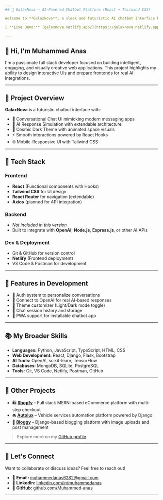 ```yaml
---
## 🤖 GalaxNova – AI-Powered Chatbot Platform (React + Tailwind CSS)

Welcome to **GalaxNova**, a sleek and futuristic AI chatbot interface built entirely with **React** and **Tailwind CSS**. Designed with a cosmic theme and animated UI, it delivers smart, simulated conversations in a clean, modern experience.

🔗 **Live Demo:** [galaxnova.netlify.app/](https://galaxnova.netlify.app/)

---
```

## 👋 Hi, I'm Muhammed Anas

I'm a passionate full stack developer focused on building intelligent, engaging, and visually creative web applications. This project highlights my ability to design interactive UIs and prepare frontends for real AI integrations.

---
## 🚀 Project Overview

**GalaxNova** is a futuristic chatbot interface with:

- 💬 Conversational Chat UI mimicking modern messaging apps  
- 🧠 AI Response Simulation with extendable architecture  
- 🌌 Cosmic Dark Theme with animated space visuals  
- ⚡ Smooth interactions powered by React Hooks  
- 🌐 Mobile-Responsive UI with Tailwind CSS  

---
## 🧱 Tech Stack

### Frontend
- **React** (Functional components with Hooks)  
- **Tailwind CSS** for UI design  
- **React Router** for navigation (extendable)  
- **Axios** (planned for API integration)  

### Backend
- *Not included in this version*  
- Built to integrate with **OpenAI**, **Node.js**, **Express.js**, or other AI APIs  

### Dev & Deployment
- Git & GitHub for version control  
- **Netlify** (Frontend deployment)  
- VS Code & Postman for development  

---
## 🧠 Features in Development

- 🔐 Auth system to personalize conversations  
- 🤖 Connect to OpenAI for real AI-based responses  
- 🎨 Theme customizer (Light/Dark mode toggle)  
- 🧞 Chat session history and storage  
- 📱 PWA support for installable chatbot app  

---
## 📚 My Broader Skills

- **Languages:** Python, JavaScript, TypeScript, HTML, CSS  
- **Web Development:** React, Django, Flask, Bootstrap  
- **AI Tools:** OpenAI, scikit-learn, TensorFlow  
- **Databases:** MongoDB, SQLite, PostgreSQL  
- **Tools:** Git, VS Code, Netlify, Postman, GitHub  

---
## 💼 Other Projects

- 🛍️ **[Shopfy](https://shopfy-ncx.netlify.app/)** – Full stack MERN-based eCommerce platform with multi-step checkout  
- 🚘 **[Autolux](https://autolux-ntbk.onrender.com/)** – Vehicle services automation platform powered by Django  
- 📝 **[Bloggy](https://bloggy-4xrs.onrender.com)** – Django-based blogging platform with image uploads and post management  

> Explore more on my [GitHub profile](https://github.com/Muhammed-anas)

---
## 💬 Let's Connect

Want to collaborate or discuss ideas? Feel free to reach out!

- 📧 **Email:** muhammedanas6282@gmail.com  
- 🔗 **LinkedIn:** [linkedin.com/in/muhammedanas](https://www.linkedin.com/in/muhammedanas)  
- 🐙 **GitHub:** [github.com/Muhammed-anas](https://github.com/Muhammed-anas)

---
